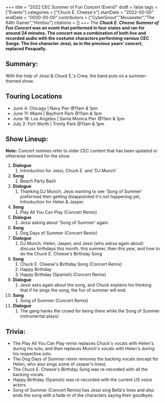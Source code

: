 +++
title = "2022 CEC Summer of Fun Concert (Event)"
draft = false
tags = ["Events"]
categories = ["Chuck E. Cheese's"]
startDate = "2022-00-00"
endDate = "0000-00-00"
contributors = ["CyberSnout","Mousester","The 64th Gamer","Himitsu"]
citations = []
+++
The ***Chuck E. Cheese Summer of Fun Concert* was an event that performed in four states and ran for around 24 minutes.
The concert was a combination of both live and recorded audio with the costume characters performing various CEC Songs. The live character Jessi, as in the previous years' concert, replaced Pasqually.**

## Summary:

With the help of Jessi & Chuck E.'s Crew, the band puts on a summer-themed show.

## Touring Locations

- June 4: Chicago | Navy Pier @11am & 1pm
- June 11: Miami | Bayfront Park @11am & 1pm
- June 18: Los Angeles | Santa Monica Pier @11am & 1pm
- July 2: Fort Worth | Trinity Park @11am & 1pm

## Show Lineup:

**Note:** Concert remixes refer to older CEC content that has been updated or otherwise remixed for the show.

1.  **Dialogue**
    1.  Introduction for Jessi, Chuck E. and 'DJ Munch'
2.  **Song**
    1.  Beach Party Bash
3.  **Dialogue**
    1.  Thanking DJ Munch, Jessi wanting to see 'Song of Summer' preformed then getting disappointed it's not happening yet, Introduction for Helen & Jasper.
4.  **Song**
    1.  Play All You Can Play (Concert Remix)
5.  **Dialogue**
    1.  Jessi asking about 'Song of Summer' again.
6.  **Song**
    1.  Dog Days of Summer (Concert Remix)
7.  **Dialogue**
    1.  DJ Munch, Helen, Jasper, and Jessi (who asksa again about) discuss birthdays this month, this summer, then this year, and how to do the Chuck E. Cheese's Birthday Song
8.  **Song**
    1.  Chuck E. Cheese's Birthday Song (Concert Remix)
    2.  Happy Birthday
    3.  Happy Birthday (Spanish) (Concert Remix)
9.  **Dialogue**
    1.  Jessi asks again about the song, and Chuck explains his thinking that if he sings the song, the fun of summer will end.
10. **Song**
    1.  Song of Summer (Concert Remix)
11. **Dialogue**
    1.  The gang hanks the crowd for being there while the Song of Summer instrumental plays)

## Trivia:

- The Play All You Can Play remix replaces Chuck's vocals with Helen's during his solo, and then replaces Munch's vocals with Helen's during his respective solo.
- The Dog Days of Summer remix removes the backing vocals (except for Helen, who also sings some of Jasper's lines).
- The Chuck E. Cheese's Birthday Song was re-recorded with all the backing vocals.
- Happy Birthday (Spanish) was re-recorded with the current US voice actors.
- Song of Summer (Concert Remix) has Jessi sing Bella's lines and also ends the song with a fade-in of the characters saying their goodbyes.
